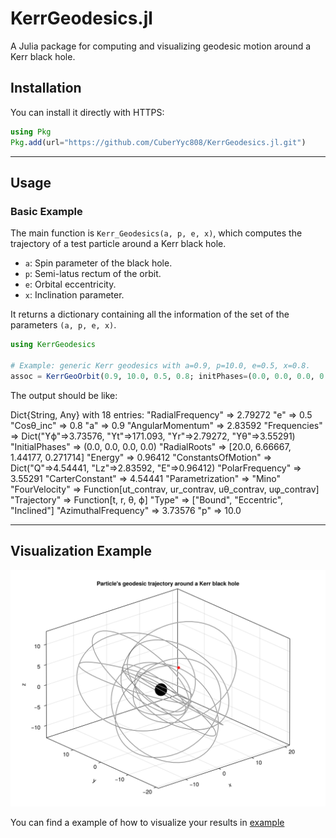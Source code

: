 # KerrGeodesics.jl

A Julia package for computing and visualizing geodesic motion around a Kerr black hole.

## Installation

You can install it directly with HTTPS:

```julia
using Pkg
Pkg.add(url="https://github.com/CuberYyc808/KerrGeodesics.jl.git")
```

---

## Usage

### Basic Example

The main function is `Kerr_Geodesics(a, p, e, x)`, which computes the trajectory of a test particle around a Kerr black hole.

- `a`: Spin parameter of the black hole.
- `p`: Semi-latus rectum of the orbit.
- `e`: Orbital eccentricity.
- `x`: Inclination parameter.

It returns a dictionary containing all the information of the set of the parameters `(a, p, e, x)`.

```julia
using KerrGeodesics

# Example: generic Kerr geodesics with a=0.9, p=10.0, e=0.5, x=0.8. 
assoc = KerrGeoOrbit(0.9, 10.0, 0.5, 0.8; initPhases=(0.0, 0.0, 0.0, 0.0))
```

The output should be like:

Dict{String, Any} with 18 entries:
  "RadialFrequency"    => 2.79272
  "e"                  => 0.5
  "Cosθ_inc"           => 0.8
  "a"                  => 0.9
  "AngularMomentum"    => 2.83592
  "Frequencies"        => Dict("ϒϕ"=>3.73576, "ϒt"=>171.093, "ϒr"=>2.79272, "ϒθ"=>3.55291)
  "InitialPhases"      => (0.0, 0.0, 0.0, 0.0)
  "RadialRoots"        => [20.0, 6.66667, 1.44177, 0.271714]
  "Energy"             => 0.96412
  "ConstantsOfMotion"  => Dict("Q"=>4.54441, "Lz"=>2.83592, "E"=>0.96412)
  "PolarFrequency"     => 3.55291
  "CarterConstant"     => 4.54441
  "Parametrization"    => "Mino"
  "FourVelocity"       => Function[ut_contrav, ur_contrav, uθ_contrav, uφ_contrav]
  "Trajectory"         => Function[t, r, θ, ϕ]
  "Type"               => ["Bound", "Eccentric", "Inclined"]
  "AzimuthalFrequency" => 3.73576
  "p"                  => 10.0

---

## Visualization Example

![Particle trajectory around Kerr black hole](example/Trajectory_generic.gif)

You can find a example of how to visualize your results in [example](example/Test_KerrGeodesics.ipynb)
